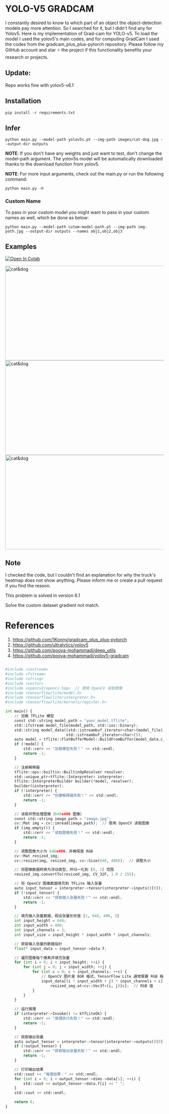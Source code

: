 # YOLO-V5 GRADCAM

I constantly desired to know to which part of an object the object-detection models pay more attention. So I searched for it, but I didn't find any for Yolov5.
Here is my implementation of Grad-cam for YOLO-v5. To load the model I used the yolov5's main codes, and for computing GradCam I used the codes from the gradcam_plus_plus-pytorch repository.
Please follow my GitHub account and star ⭐ the project if this functionality benefits your research or projects.

## Update:
Repo works fine with yolov5-v6.1


## Installation
`pip install -r requirements.txt`

## Infer
`python main.py --model-path yolov5s.pt --img-path images/cat-dog.jpg --output-dir outputs`

**NOTE**: If you don't have any weights and just want to test, don't change the model-path argument. The yolov5s model will be automatically downloaded thanks to the download function from yolov5. 

**NOTE**: For more input arguments, check out the main.py or run the following command:

```python main.py -h```

### Custom Name
To pass in your custom model you might want to pass in your custom names as well, which be done as below:
```
python main.py --model-path cutom-model-path.pt --img-path img-path.jpg --output-dir outputs --names obj1,obj2,obj3 
```
## Examples
[![Open In Colab](https://colab.research.google.com/assets/colab-badge.svg)](https://colab.research.google.com/github/pooya-mohammadi/yolov5-gradcam/blob/master/main.ipynb)

<img src="https://raw.githubusercontent.com/pooya-mohammadi/yolov5-gradcam/master/outputs/eagle-res.jpg" alt="cat&dog" height="300" width="1200">
<img src="https://raw.githubusercontent.com/pooya-mohammadi/yolov5-gradcam/master/outputs/cat-dog-res.jpg" alt="cat&dog" height="300" width="1200">
<img src="https://raw.githubusercontent.com/pooya-mohammadi/yolov5-gradcam/master/outputs/dog-res.jpg" alt="cat&dog" height="300" width="1200">

## Note
I checked the code, but I couldn't find an explanation for why the truck's heatmap does not show anything. Please inform me or create a pull request if you find the reason.

This problem is solved in version 6.1

Solve the custom dataset gradient not match.

# References
1. https://github.com/1Konny/gradcam_plus_plus-pytorch
2. https://github.com/ultralytics/yolov5
3. https://github.com/pooya-mohammadi/deep_utils
4. https://github.com/pooya-mohammadi/yolov5-gradcam




```python

#include <iostream>
#include <fstream>
#include <string>
#include <vector>
#include <opencv2/opencv.hpp>  // 使用 OpenCV 读取图像
#include <tensorflow/lite/model.h>
#include <tensorflow/lite/interpreter.h>
#include <tensorflow/lite/kernels/register.h>

int main() {
    // 加载 TFLite 模型
    const std::string model_path = "your_model.tflite";
    std::ifstream model_file(model_path, std::ios::binary);
    std::string model_data((std::istreambuf_iterator<char>(model_file)),
                           std::istreambuf_iterator<char>());
    auto model = tflite::FlatBufferModel::BuildFromBuffer(model_data.c_str(), model_data.size());
    if (!model) {
        std::cerr << "加载模型失败！" << std::endl;
        return -1;
    }

    // 注册解释器
    tflite::ops::builtin::BuiltinOpResolver resolver;
    std::unique_ptr<tflite::Interpreter> interpreter;
    tflite::InterpreterBuilder builder(*model, resolver);
    builder(&interpreter);
    if (!interpreter) {
        std::cerr << "创建解释器失败！" << std::endl;
        return -1;
    }

    // 读取并预处理图像（640x480 图像）
    const std::string image_path = "image.jpg";
    cv::Mat img = cv::imread(image_path);  // 使用 OpenCV 读取图像
    if (img.empty()) {
        std::cerr << "读取图像失败！" << std::endl;
        return -1;
    }

    // 调整图像大小为 640x480，并确保是 RGB
    cv::Mat resized_img;
    cv::resize(img, resized_img, cv::Size(640, 480));  // 调整大小

    // 将图像数据转换为浮动类型，并归一化到 [0, 1] 范围
    resized_img.convertTo(resized_img, CV_32F, 1.0 / 255);

    // 将 OpenCV 图像数据填充到 TFLite 输入张量
    auto input_tensor = interpreter->tensor(interpreter->inputs()[0]);
    if (!input_tensor) {
        std::cerr << "获取输入张量失败！" << std::endl;
        return -1;
    }

    // 填充输入张量数据，假设张量形状是 [1, 640, 480, 3]
    int input_height = 640;
    int input_width = 480;
    int input_channels = 3;
    int input_size = input_height * input_width * input_channels;

    // 获取输入张量的数据指针
    float* input_data = input_tensor->data.f;

    // 遍历图像每个像素并填充张量
    for (int i = 0; i < input_height; ++i) {
        for (int j = 0; j < input_width; ++j) {
            for (int c = 0; c < input_channels; ++c) {
                // OpenCV 图片是 BGR 格式，TensorFlow Lite 通常需要 RGB 格式
                input_data[(i * input_width + j) * input_channels + c] =
                    resized_img.at<cv::Vec3f>(i, j)[c];  // RGB 值
            }
        }
    }

    // 运行推理
    if (interpreter->Invoke() != kTfLiteOk) {
        std::cerr << "推理执行失败！" << std::endl;
        return -1;
    }

    // 获取输出张量
    auto output_tensor = interpreter->tensor(interpreter->outputs()[0]);
    if (!output_tensor) {
        std::cerr << "获取输出张量失败！" << std::endl;
        return -1;
    }

    // 打印输出结果
    std::cout << "推理结果：" << std::endl;
    for (int i = 0; i < output_tensor->dims->data[1]; ++i) {
        std::cout << output_tensor->data.f[i] << " ";
    }
    std::cout << std::endl;

    return 0;
}